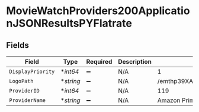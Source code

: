 # MovieWatchProviders200ApplicationJSONResultsPYFlatrate


## Fields

| Field                            | Type                             | Required                         | Description                      | Example                          |
| -------------------------------- | -------------------------------- | -------------------------------- | -------------------------------- | -------------------------------- |
| `DisplayPriority`                | **int64*                         | :heavy_minus_sign:               | N/A                              | 1                                |
| `LogoPath`                       | **string*                        | :heavy_minus_sign:               | N/A                              | /emthp39XA2YScoYL1p0sdbAH2WA.jpg |
| `ProviderID`                     | **int64*                         | :heavy_minus_sign:               | N/A                              | 119                              |
| `ProviderName`                   | **string*                        | :heavy_minus_sign:               | N/A                              | Amazon Prime Video               |
